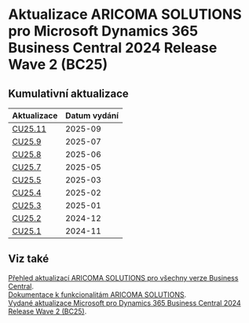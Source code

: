 # Aktualizace ARICOMA SOLUTIONS pro Microsoft Dynamics 365 Business Central 2024 Release Wave 2 (BC25)

## Kumulativní aktualizace

|Aktualizace |Datum vydání  |
|---------|---------|
|[CU25.11](2025-09-CU25.11-Changes_details.md) |2025-09 |
|[CU25.9](2025-07-CU25.09-Changes_details.md) |2025-07 |
|[CU25.8](2025-06-CU25.08-Changes_details.md) |2025-06 |
|[CU25.7](2025-05-CU25.07-Changes_details.md) |2025-05 |
|[CU25.5](2025-03-CU25.05-Changes_details.md) |2025-03 |
|[CU25.4](2025-02-CU25.04-Changes_details.md) |2025-02 |
|[CU25.3](2025-01-CU25.03-Changes_details.md) |2025-01 |
|[CU25.2](2024-12-CU25.02-Changes_details.md) |2024-12 |
|[CU25.1](2024-11-CU25.01-Changes_details.md) |2024-11 |



## Viz také

[Přehled aktualizací ARICOMA SOLUTIONS pro všechny verze Business Central](../../index.md).  
[Dokumentace k funkcionalitám ARICOMA SOLUTIONS](https://aricoma.com/docs/cs-cz/dynamics365/business-central/Solutions/solutions.html).  
[Vydané aktualizace Microsoft pro Dynamics 365 Business Central 2024 Release Wave 2 (BC25)](https://learn.microsoft.com/en-us/dynamics365/business-central/dev-itpro/whatsnew/overview).  
